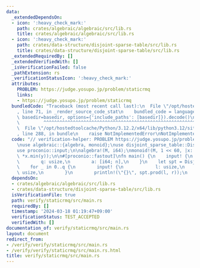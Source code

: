 ```yaml
---
data:
  _extendedDependsOn:
  - icon: ':heavy_check_mark:'
    path: crates/algebraic/algebraic/src/lib.rs
    title: crates/algebraic/algebraic/src/lib.rs
  - icon: ':heavy_check_mark:'
    path: crates/data-structure/disjoint-sparse-table/src/lib.rs
    title: crates/data-structure/disjoint-sparse-table/src/lib.rs
  _extendedRequiredBy: []
  _extendedVerifiedWith: []
  _isVerificationFailed: false
  _pathExtension: rs
  _verificationStatusIcon: ':heavy_check_mark:'
  attributes:
    PROBLEM: https://judge.yosupo.jp/problem/staticrmq
    links:
    - https://judge.yosupo.jp/problem/staticrmq
  bundledCode: "Traceback (most recent call last):\n  File \"/opt/hostedtoolcache/Python/3.12.2/x64/lib/python3.12/site-packages/onlinejudge_verify/documentation/build.py\"\
    , line 71, in _render_source_code_stat\n    bundled_code = language.bundle(stat.path,\
    \ basedir=basedir, options={'include_paths': [basedir]}).decode()\n          \
    \         ^^^^^^^^^^^^^^^^^^^^^^^^^^^^^^^^^^^^^^^^^^^^^^^^^^^^^^^^^^^^^^^^^^^^^^^^^^^^^^^^^\n\
    \  File \"/opt/hostedtoolcache/Python/3.12.2/x64/lib/python3.12/site-packages/onlinejudge_verify/languages/rust.py\"\
    , line 288, in bundle\n    raise NotImplementedError\nNotImplementedError\n"
  code: "// verification-helper: PROBLEM https://judge.yosupo.jp/problem/staticrmq\n\
    \nuse algebraic::{algebra, monoid};\nuse disjoint_sparse_table::DisjointSparseTable;\n\
    use proconio::input;\n\nalgebra!(M, i64);\nmonoid!(M, 1 << 60, |x: &i64, y: &i64|\
    \ *x.min(y));\n\n#[proconio::fastout]\nfn main() {\n    input! {\n        n: usize,\n\
    \        q: usize,\n        a: [i64; n],\n    }\n    let spt = DisjointSparseTable::<M>::new(&a);\n\
    \    for _ in 0..q {\n        input! {\n            l: usize,\n            r:\
    \ usize,\n        }\n        println!(\"{}\", spt.prod(l, r));\n    }\n}\n"
  dependsOn:
  - crates/algebraic/algebraic/src/lib.rs
  - crates/data-structure/disjoint-sparse-table/src/lib.rs
  isVerificationFile: true
  path: verify/staticrmq/src/main.rs
  requiredBy: []
  timestamp: '2024-03-18 01:19:47+09:00'
  verificationStatus: TEST_ACCEPTED
  verifiedWith: []
documentation_of: verify/staticrmq/src/main.rs
layout: document
redirect_from:
- /verify/verify/staticrmq/src/main.rs
- /verify/verify/staticrmq/src/main.rs.html
title: verify/staticrmq/src/main.rs
---
```

